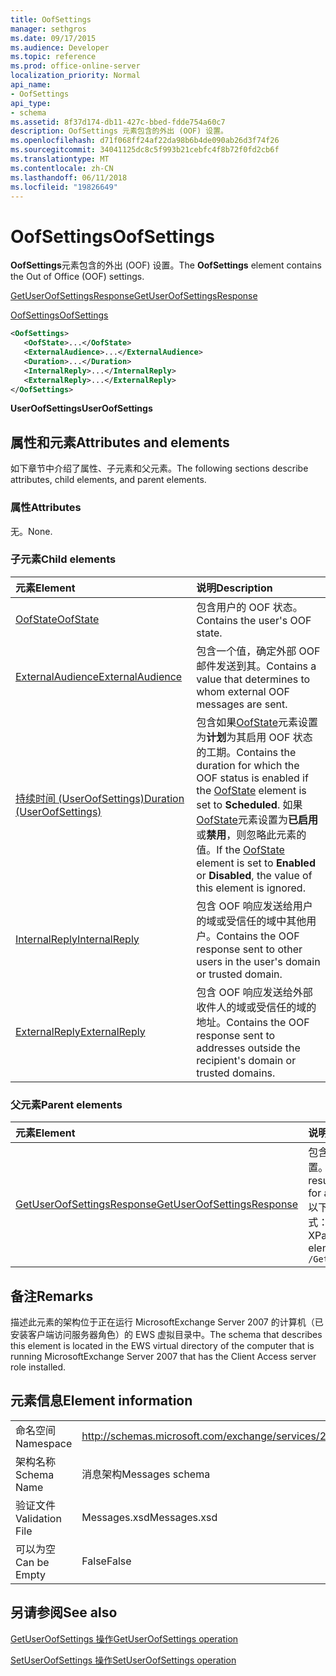 ```yaml
---
title: OofSettings
manager: sethgros
ms.date: 09/17/2015
ms.audience: Developer
ms.topic: reference
ms.prod: office-online-server
localization_priority: Normal
api_name:
- OofSettings
api_type:
- schema
ms.assetid: 8f37d174-db11-427c-bbed-fdde754a60c7
description: OofSettings 元素包含的外出 (OOF) 设置。
ms.openlocfilehash: d71f068ff24af22da98b6b4de090ab26d3f74f26
ms.sourcegitcommit: 34041125dc8c5f993b21cebfc4f8b72f0fd2cb6f
ms.translationtype: MT
ms.contentlocale: zh-CN
ms.lasthandoff: 06/11/2018
ms.locfileid: "19826649"
---
```

# <a name="oofsettings"></a><span data-ttu-id="f9eee-103">OofSettings</span><span class="sxs-lookup"><span data-stu-id="f9eee-103">OofSettings</span></span>

<span data-ttu-id="f9eee-104">**OofSettings**元素包含的外出 (OOF) 设置。</span><span class="sxs-lookup"><span data-stu-id="f9eee-104">The **OofSettings** element contains the Out of Office (OOF) settings.</span></span> 
  
[<span data-ttu-id="f9eee-105">GetUserOofSettingsResponse</span><span class="sxs-lookup"><span data-stu-id="f9eee-105">GetUserOofSettingsResponse</span></span>](getuseroofsettingsresponse.md)
  
[<span data-ttu-id="f9eee-106">OofSettings</span><span class="sxs-lookup"><span data-stu-id="f9eee-106">OofSettings</span></span>](oofsettings.md)
  
```xml
<OofSettings>
   <OofState>...</OofState>
   <ExternalAudience>...</ExternalAudience>
   <Duration>...</Duration>
   <InternalReply>...</InternalReply>
   <ExternalReply>...</ExternalReply>
</OofSettings>
```

 <span data-ttu-id="f9eee-107">**UserOofSettings**</span><span class="sxs-lookup"><span data-stu-id="f9eee-107">**UserOofSettings**</span></span>
## <a name="attributes-and-elements"></a><span data-ttu-id="f9eee-108">属性和元素</span><span class="sxs-lookup"><span data-stu-id="f9eee-108">Attributes and elements</span></span>

<span data-ttu-id="f9eee-109">如下章节中介绍了属性、子元素和父元素。</span><span class="sxs-lookup"><span data-stu-id="f9eee-109">The following sections describe attributes, child elements, and parent elements.</span></span>
  
### <a name="attributes"></a><span data-ttu-id="f9eee-110">属性</span><span class="sxs-lookup"><span data-stu-id="f9eee-110">Attributes</span></span>

<span data-ttu-id="f9eee-111">无。</span><span class="sxs-lookup"><span data-stu-id="f9eee-111">None.</span></span>
  
### <a name="child-elements"></a><span data-ttu-id="f9eee-112">子元素</span><span class="sxs-lookup"><span data-stu-id="f9eee-112">Child elements</span></span>

|<span data-ttu-id="f9eee-113">**元素**</span><span class="sxs-lookup"><span data-stu-id="f9eee-113">**Element**</span></span>|<span data-ttu-id="f9eee-114">**说明**</span><span class="sxs-lookup"><span data-stu-id="f9eee-114">**Description**</span></span>|
|:-----|:-----|
|[<span data-ttu-id="f9eee-115">OofState</span><span class="sxs-lookup"><span data-stu-id="f9eee-115">OofState</span></span>](oofstate.md) <br/> |<span data-ttu-id="f9eee-116">包含用户的 OOF 状态。</span><span class="sxs-lookup"><span data-stu-id="f9eee-116">Contains the user's OOF state.</span></span>  <br/> |
|[<span data-ttu-id="f9eee-117">ExternalAudience</span><span class="sxs-lookup"><span data-stu-id="f9eee-117">ExternalAudience</span></span>](externalaudience.md) <br/> |<span data-ttu-id="f9eee-118">包含一个值，确定外部 OOF 邮件发送到其。</span><span class="sxs-lookup"><span data-stu-id="f9eee-118">Contains a value that determines to whom external OOF messages are sent.</span></span>  <br/> |
|[<span data-ttu-id="f9eee-119">持续时间 (UserOofSettings)</span><span class="sxs-lookup"><span data-stu-id="f9eee-119">Duration (UserOofSettings)</span></span>](duration-useroofsettings.md) <br/> |<span data-ttu-id="f9eee-120">包含如果[OofState](oofstate.md)元素设置为**计划**为其启用 OOF 状态的工期。</span><span class="sxs-lookup"><span data-stu-id="f9eee-120">Contains the duration for which the OOF status is enabled if the [OofState](oofstate.md) element is set to **Scheduled**.</span></span> <span data-ttu-id="f9eee-121">如果[OofState](oofstate.md)元素设置为**已启用**或**禁用**，则忽略此元素的值。</span><span class="sxs-lookup"><span data-stu-id="f9eee-121">If the [OofState](oofstate.md) element is set to **Enabled** or **Disabled**, the value of this element is ignored.</span></span>  <br/> |
|[<span data-ttu-id="f9eee-122">InternalReply</span><span class="sxs-lookup"><span data-stu-id="f9eee-122">InternalReply</span></span>](internalreply.md) <br/> |<span data-ttu-id="f9eee-123">包含 OOF 响应发送给用户的域或受信任的域中其他用户。</span><span class="sxs-lookup"><span data-stu-id="f9eee-123">Contains the OOF response sent to other users in the user's domain or trusted domain.</span></span>  <br/> |
|[<span data-ttu-id="f9eee-124">ExternalReply</span><span class="sxs-lookup"><span data-stu-id="f9eee-124">ExternalReply</span></span>](externalreply.md) <br/> |<span data-ttu-id="f9eee-125">包含 OOF 响应发送给外部收件人的域或受信任的域的地址。</span><span class="sxs-lookup"><span data-stu-id="f9eee-125">Contains the OOF response sent to addresses outside the recipient's domain or trusted domains.</span></span>  <br/> |
   
### <a name="parent-elements"></a><span data-ttu-id="f9eee-126">父元素</span><span class="sxs-lookup"><span data-stu-id="f9eee-126">Parent elements</span></span>

|<span data-ttu-id="f9eee-127">**元素**</span><span class="sxs-lookup"><span data-stu-id="f9eee-127">**Element**</span></span>|<span data-ttu-id="f9eee-128">**说明**</span><span class="sxs-lookup"><span data-stu-id="f9eee-128">**Description**</span></span>|
|:-----|:-----|
|[<span data-ttu-id="f9eee-129">GetUserOofSettingsResponse</span><span class="sxs-lookup"><span data-stu-id="f9eee-129">GetUserOofSettingsResponse</span></span>](getuseroofsettingsresponse.md) <br/> |<span data-ttu-id="f9eee-130">包含响应结果和用户的 OOF 设置。</span><span class="sxs-lookup"><span data-stu-id="f9eee-130">Contains the response results and the OOF settings for a user.</span></span>  <br/> <span data-ttu-id="f9eee-131">以下是此元素的 XPath 表达式：</span><span class="sxs-lookup"><span data-stu-id="f9eee-131">The following is the XPath expression to this element:</span></span>  <br/>  `/GetUserOofSettingsResponse` <br/> |
   
## <a name="remarks"></a><span data-ttu-id="f9eee-132">备注</span><span class="sxs-lookup"><span data-stu-id="f9eee-132">Remarks</span></span>

<span data-ttu-id="f9eee-133">描述此元素的架构位于正在运行 MicrosoftExchange Server 2007 的计算机（已安装客户端访问服务器角色）的 EWS 虚拟目录中。</span><span class="sxs-lookup"><span data-stu-id="f9eee-133">The schema that describes this element is located in the EWS virtual directory of the computer that is running MicrosoftExchange Server 2007 that has the Client Access server role installed.</span></span>
  
## <a name="element-information"></a><span data-ttu-id="f9eee-134">元素信息</span><span class="sxs-lookup"><span data-stu-id="f9eee-134">Element information</span></span>

|||
|:-----|:-----|
|<span data-ttu-id="f9eee-135">命名空间</span><span class="sxs-lookup"><span data-stu-id="f9eee-135">Namespace</span></span>  <br/> |http://schemas.microsoft.com/exchange/services/2006/messages  <br/> |
|<span data-ttu-id="f9eee-136">架构名称</span><span class="sxs-lookup"><span data-stu-id="f9eee-136">Schema Name</span></span>  <br/> |<span data-ttu-id="f9eee-137">消息架构</span><span class="sxs-lookup"><span data-stu-id="f9eee-137">Messages schema</span></span>  <br/> |
|<span data-ttu-id="f9eee-138">验证文件</span><span class="sxs-lookup"><span data-stu-id="f9eee-138">Validation File</span></span>  <br/> |<span data-ttu-id="f9eee-139">Messages.xsd</span><span class="sxs-lookup"><span data-stu-id="f9eee-139">Messages.xsd</span></span>  <br/> |
|<span data-ttu-id="f9eee-140">可以为空</span><span class="sxs-lookup"><span data-stu-id="f9eee-140">Can be Empty</span></span>  <br/> |<span data-ttu-id="f9eee-141">False</span><span class="sxs-lookup"><span data-stu-id="f9eee-141">False</span></span>  <br/> |
   
## <a name="see-also"></a><span data-ttu-id="f9eee-142">另请参阅</span><span class="sxs-lookup"><span data-stu-id="f9eee-142">See also</span></span>



[<span data-ttu-id="f9eee-143">GetUserOofSettings 操作</span><span class="sxs-lookup"><span data-stu-id="f9eee-143">GetUserOofSettings operation</span></span>](getuseroofsettings-operation.md)
  
[<span data-ttu-id="f9eee-144">SetUserOofSettings 操作</span><span class="sxs-lookup"><span data-stu-id="f9eee-144">SetUserOofSettings operation</span></span>](setuseroofsettings-operation.md)


